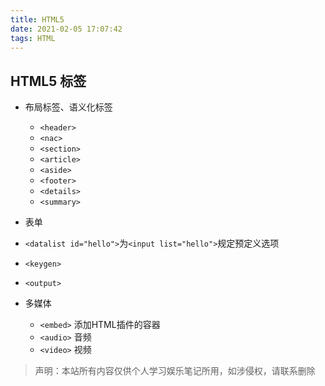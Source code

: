 ```yaml
---
title: HTML5
date: 2021-02-05 17:07:42
tags: HTML
---
```


## HTML5 标签

- 布局标签、语义化标签
  - `<header>`
  - `<nac>`
  - `<section>`
  - `<article>`
  - `<aside>`
  - `<footer>`
  - `<details>`
  - `<summary>`
- 表单
 - `<datalist id="hello">`为`<input list="hello">`规定预定义选项
 - `<keygen>`
 - `<output>`

- 多媒体
  - `<embed>` 添加HTML插件的容器
  - `<audio>` 音频
  - `<video>` 视频


> 声明：本站所有内容仅供个人学习娱乐笔记所用，如涉侵权，请联系删除
